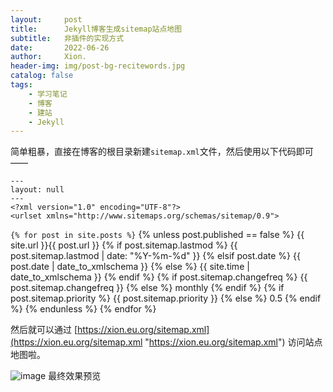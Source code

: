 ```yaml
---
layout:     post
title:      Jekyll博客生成sitemap站点地图
subtitle:   非插件的实现方式
date:       2022-06-26
author:     Xion.
header-img: img/post-bg-recitewords.jpg
catalog: false
tags:
    - 学习笔记
    - 博客
    - 建站
    - Jekyll
---
```


简单粗暴，直接在博客的根目录新建`sitemap.xml`文件，然后使用以下代码即可——

    ---
    layout: null
    ---
    <?xml version="1.0" encoding="UTF-8"?>
    <urlset xmlns="http://www.sitemaps.org/schemas/sitemap/0.9">
`{% for post in site.posts %}`
          {% unless post.published == false %}
            <url>
              <loc>{{ site.url }}{{ post.url }}</loc>
              {% if post.sitemap.lastmod %}
                <lastmod>{{ post.sitemap.lastmod | date: "%Y-%m-%d" }}</lastmod>
              {% elsif post.date %}
                <lastmod>{{ post.date | date_to_xmlschema }}</lastmod>
              {% else %}
                <lastmod>{{ site.time | date_to_xmlschema }}</lastmod>
              {% endif %}
              {% if post.sitemap.changefreq %}
                <changefreq>{{ post.sitemap.changefreq }}</changefreq>
              {% else %}
                <changefreq>monthly</changefreq>
              {% endif %}
              {% if post.sitemap.priority %}
                <priority>{{ post.sitemap.priority }}</priority>
              {% else %}
                <priority>0.5</priority>
              {% endif %}
            </url>
          {% endunless %}
        {% endfor %}


然后就可以通过 [https://xion.eu.org/sitemap.xml](https://xion.eu.org/sitemap.xml "https://xion.eu.org/sitemap.xml") 访问站点地图啦。

![image](https://user-images.githubusercontent.com/6897274/175803771-bf5e7434-f259-49c1-a1ed-afca9d33516d.png)
最终效果预览 
